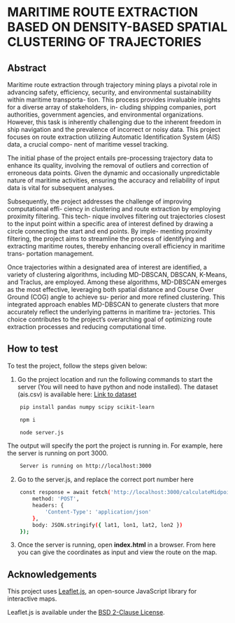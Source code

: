 # MARITIME ROUTE EXTRACTION BASED ON DENSITY-BASED SPATIAL CLUSTERING OF TRAJECTORIES

## Abstract

Maritime route extraction through trajectory mining plays a pivotal role in advancing safety, efficiency, security, and environmental sustainability within maritime transporta- tion. This process provides invaluable insights for a diverse array of stakeholders, in- cluding shipping companies, port authorities, government agencies, and environmental organizations. However, this task is inherently challenging due to the inherent freedom in ship navigation and the prevalence of incorrect or noisy data. This project focuses on route extraction utilizing Automatic Identification System (AIS) data, a crucial compo- nent of maritime vessel tracking.

The initial phase of the project entails pre-processing trajectory data to enhance its quality, involving the removal of outliers and correction of erroneous data points. Given the dynamic and occasionally unpredictable nature of maritime activities, ensuring the accuracy and reliability of input data is vital for subsequent analyses.

Subsequently, the project addresses the challenge of improving computational effi- ciency in clustering and route extraction by employing proximity filtering. This tech- nique involves filtering out trajectories closest to the input point within a specific area of interest defined by drawing a circle connecting the start and end points. By imple- menting proximity filtering, the project aims to streamline the process of identifying and extracting maritime routes, thereby enhancing overall efficiency in maritime trans-
portation management.

Once trajectories within a designated area of interest are identified, a variety of clustering algorithms, including MD-DBSCAN, DBSCAN, K-Means, and Traclus, are employed. Among these algorithms, MD-DBSCAN emerges as the most effective, leveraging both spatial distance and Course Over Ground (COG) angle to achieve su- perior and more refined clustering. This integrated approach enables MD-DBSCAN to generate clusters that more accurately reflect the underlying patterns in maritime tra- jectories. This choice contributes to the project’s overarching goal of optimizing route extraction processes and reducing computational time.

## How to test

To test the project, follow the steps given below: 

1. Go the project location and run the following commands to start the server (You will need to have python and node installed). The dataset (ais.csv) is available here: [Link to dataset](https://drive.google.com/drive/u/0/folders/1pBwniIhAIUC8BX-vE83G4FjTa4gldG5T)

```sh
    pip install pandas numpy scipy scikit-learn
```

```sh
    npm i
```

```sh
    node server.js
```

The output will specify the port the project is running in. For example, here the server is running on port 3000.

```sh
    Server is running on http://localhost:3000
```

2. Go to the server.js, and replace the correct port number here

```sh
    const response = await fetch('http://localhost:3000/calculateMidpoint', {
        method: 'POST',
        headers: {
            'Content-Type': 'application/json'
        },
        body: JSON.stringify({ lat1, lon1, lat2, lon2 })
    });
```

3. Once the server is running, open **index.html** in a browser. From here you can give the coordinates as input and view the route on the map.


## Acknowledgements

This project uses [Leaflet.js](https://leafletjs.com/), an open-source JavaScript library for interactive maps.

Leaflet.js is available under the [BSD 2-Clause License](https://github.com/Leaflet/Leaflet/blob/master/LICENSE).

